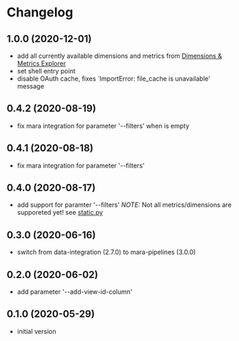 # Changelog

## 1.0.0 (2020-12-01)

- add all currently available dimensions and metrics from [Dimensions & Metrics Explorer](https://ga-dev-tools.appspot.com/dimensions-metrics-explorer/?)
- set shell entry point
- disable OAuth cache, fixes `ImportError: file_cache is unavailable' message

## 0.4.2 (2020-08-19)

- fix mara integration for parameter '--filters' when is empty

## 0.4.1 (2020-08-18)

- fix mara integration for parameter '--filters'

## 0.4.0 (2020-08-17)

- add support for paramter '--filters' _NOTE:_ Not all metrics/dimensions are supporeted yet! see [static.py](mara_google_analytics_downloader/static.py)

## 0.3.0 (2020-06-16)

- switch from data-integration (2.7.0) to mara-pipelines (3.0.0)

## 0.2.0 (2020-06-02)

- add parameter '--add-view-id-column'

## 0.1.0 (2020-05-29)

- initial version
